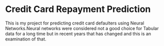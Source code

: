 # Credit Card Repayment Prediction


This is my project for predicting credit card defaulters using Neural Networks.Neural networks were considered not a good choice for Tabular data for a long time but in recent years that has changed and this is an examination of that.
